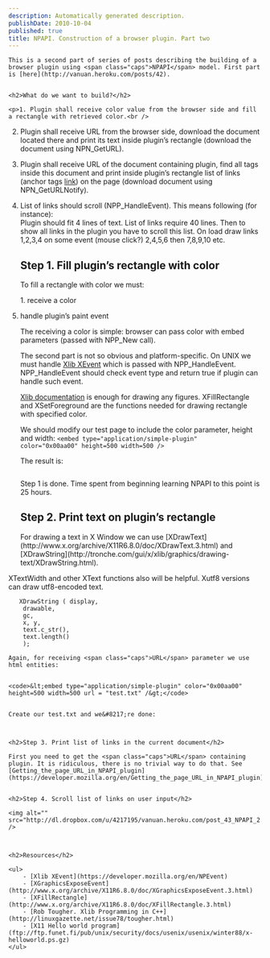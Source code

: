 ```yaml
---
description: Automatically generated description.
publishDate: 2010-10-04
published: true
title: NPAPI. Construction of a browser plugin. Part two
---
```


	This is a second part of series of posts describing the building of a browser plugin using <span class="caps">NPAPI</span> model. First part is [here](http://vanuan.heroku.com/posts/42).


	<h2>What do we want to build?</h2>

	<p>1. Plugin shall receive color value from the browser side and fill a rectangle with retrieved color.<br />
2. Plugin shall receive <span class="caps">URL</span> from the browser side, download the document located there and print its text inside plugin&#8217;s rectangle (download the document using <span class="caps">NPN</span>_GetURL).<br />
3. Plugin shall receive <span class="caps">URL</span> of the document containing plugin, find all <a> tags inside this document and print inside plugin&#8217;s rectangle list of links (anchor tags [ link](...)) on the page (download document using <span class="caps">NPN</span>_GetURLNotify).<br />
4. List of links should scroll (<span class="caps">NPP</span>_HandleEvent). This means following (for instance):<br />
Plugin should fit 4 lines of text. List of links require 40 lines. Then to show all links in the plugin you have to scroll this list. On load draw links 1,2,3,4 on some event (mouse click?) 2,4,5,6 then 7,8,9,10 etc.</p>

	<h2>Step 1. Fill plugin&#8217;s rectangle with color</h2>

	To fill a rectangle with color we must:


	<p>1. receive a color<br />
2. handle plugin&#8217;s paint event</p>

	The receiving a color is simple: browser can pass color with embed parameters (passed with <span class="caps">NPP</span>_New call).


	The second part is not so obvious and platform-specific. On <span class="caps">UNIX</span> we must handle [Xlib XEvent](https://developer.mozilla.org/en/NPEvent) which is passed with <span class="caps">NPP</span>_HandleEvent. <span class="caps">NPP</span>_HandleEvent should check event type and return true if plugin can handle such event.


	[Xlib documentation](http://www.x.org/archive/X11R6.8.0/doc/manindex3.html) is enough for drawing any figures. XFillRectangle and XSetForeground are the functions needed for drawing rectangle with specified color.


	We should modify our test page to include the color parameter, height and width: <code>&lt;embed type="application/simple-plugin" color="0x00aa00" height=500 width=500 /&gt;</code>


	The result is:


	<img alt="" src="http://dl.dropbox.com/u/4217195/vanuan.heroku.com/post_43_NPAPI.png" />


	Step 1 is done. Time spent from beginning learning <span class="caps">NPAPI</span> to this point is 25 hours.


	<h2>Step 2. Print text on plugin&#8217;s rectangle</h2>

	<p>For drawing a text in X Window we can use [XDrawText](http://www.x.org/archive/X11R6.8.0/doc/XDrawText.3.html) and [XDrawString](http://tronche.com/gui/x/xlib/graphics/drawing-text/XDrawString.html).<br />
XTextWidth and other XText functions also will be helpful. Xutf8 versions can draw utf8-encoded text.</p>

<pre><code>   XDrawString ( display,
    drawable,
    gc,
    x, y,
    text.c_str(),
    text.length()
    );</code></pre>


	Again, for receiving <span class="caps">URL</span> parameter we use html entities:


	<code>&lt;embed type="application/simple-plugin" color="0x00aa00" height=500 width=500 url = "test.txt" /&gt;</code>


	Create our test.txt and we&#8217;re done:



	<h2>Step 3. Print list of links in the current document</h2>

	First you need to get the <span class="caps">URL</span> containing plugin. It is ridiculous, there is no trivial way to do that. See [Getting_the_page_URL_in_NPAPI_plugin](https://developer.mozilla.org/en/Getting_the_page_URL_in_NPAPI_plugin).


	<h2>Step 4. Scroll list of links on user input</h2>

	<img alt="" src="http://dl.dropbox.com/u/4217195/vanuan.heroku.com/post_43_NPAPI_2.png" />



	<h2>Resources</h2>

	<ul>
		- [Xlib XEvent](https://developer.mozilla.org/en/NPEvent)
		- [XGraphicsExposeEvent](http://www.x.org/archive/X11R6.8.0/doc/XGraphicsExposeEvent.3.html)
		- [XFillRectangle](http://www.x.org/archive/X11R6.8.0/doc/XFillRectangle.3.html)
		- [Rob Tougher. Xlib Programming in C++](http://linuxgazette.net/issue78/tougher.html)
		- [X11 Hello world program](ftp://ftp.funet.fi/pub/unix/security/docs/usenix/usenix/winter88/x-helloworld.ps.gz)
	</ul>